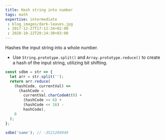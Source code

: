 ```yaml
---
title: Hash string into number
tags: math
expertise: intermediate
 : blog_images/dark-leaves.jpg
 : 2017-12-27T17:12:34+02:00
 : 2020-10-22T20:24:30+03:00
---
```


Hashes the input string into a whole number.

- Use `String.prototype.split()` and `Array.prototype.reduce()` to create a hash of the input string, utilizing bit shifting.

```js
const sdbm = str => {
  let arr = str.split('');
  return arr.reduce(
    (hashCode, currentVal) =>
      (hashCode =
        currentVal.charCodeAt(0) +
        (hashCode << 6) +
        (hashCode << 16) -
        hashCode),
    0
  );
};
```

```js
sdbm('name'); // -3521204949
```
